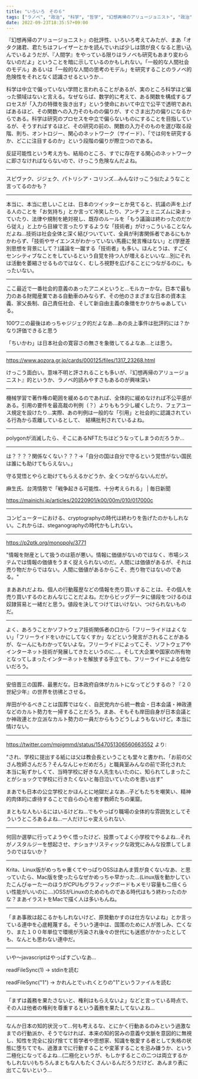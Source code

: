 ```yaml
---
title: "いろいろ　その６"
tags: ["ラノベ", "政治", "科学", "哲学", "幻想再帰のアリュージョニスト", "政治", "技術", "暗号", "思想"]
date: 2022-09-23T18:35:57+09:00
---
```


『幻想再帰のアリュージョニスト』の批評性、いろいろ考えてみたが、まあ「オタク諸君、君たちはフレイザーとかを読んでいれば少しは頭が良くなると思い込んでいるようだが、『人間学』をやっている限りはラノベも研究もあまり変わらないのだよ」ということを暗に示しているのかもしれない。「一般的な人間社会のモデル」あるいは「一般的な人間の思考のモデル」を研究することのラノベ的危険性をそれとなく認識させるというか...

科学は中立で偏っていない学問と言われることがあるが、実のところ科学ほど偏った領域はないと言える。なぜならば、数学的に考えて、ある関数を構成するプロセスが「入力の特徴を抜き出す」という使命において中立で公平で透明であればあるほど、その関数への入力そのものの偏りが、すぐさま出力の偏りになるからである。科学は研究のプロセスを中立で偏らないものにすることを目指しているが、そうすればするほど、その研究の前の、関数の入力そのものを選び取る段階、則ち、オントロジー、関心のネットワーク（サイード）、「では何を研究するか、どこに注目するのか」という段階の偏りが際立つのである。

反証可能性という考え方も、結局のところ、すでに存在する関心のネットワークに即さなければならないので、けっこう危険なんだよね。

***

スピヴァク、ジジェク、パトリシア・コリンズ...みんなけっこう似たようなこと言ってるのかも？

***

本当に、本当に悲しいことは、日本のツイッターとか見てると、抗議の声を上げる人のことを「お気持ち」とか言って冷笑したり、アンチフェミニズムに染まっていたり、法律や規制を絶対視し、既存のルールを「もう議論は終わったのだから従え」と上から目線で言ったりするような「技術者」がけっこういることなんだよね...技術は社会全体と深く結びついていて、全員が利害関係者であるにもかかわらず、「技術やサイエンスがわかっていない馬鹿に発言権はない」と(学歴差別思想を背景にして？)議論を一蹴する「技術者」も多い。ほんとうは、すごくセンシティブなことをしているという自覚を持つ人が増えるといいな...別にそれは活動を萎縮させるものではなく、むしろ視野を広げることにつながるのに。もったいない。

***

ここ最近で一番社会的意義のあったアニメというと...モルカーかな。日本で最も力のある財閥産業である自動車のみならず、その他のさまざまな日本の資本主義、家父長制、自己責任社会、そして新自由主義の象徴をかりかちゅあしている。

100ワニの最後はめっちゃジジェク的だよなあ...あの炎上事件は批評的には？かなり評価できると思う

「ちいかわ」は日本社会の寛容さの無さを象徴してるよなあ...とは思う。

***

https://www.aozora.gr.jp/cards/000125/files/1317_23268.html

けっこう面白い。意味不明と評されることも多いが、『幻想再帰のアリュージョニスト』的というか、ラノベ的読みやすさもあるのが興味深い


***

機械学習で著作権の範囲を緩めるのであれば、全体的に緩めなければ不公平感がある。引用の要件を最高裁の判例（？）よりももう少し緩くしたり、フェアユース規定を設けたり...実際、あの判例は一般的な「引用」と社会的に認識されている行為から乖離しているとして、　結構批判されているよね。

***

polygonが消滅したら、そこにあるNFTたちはどうなってしまうのだろうか...

***

は？？？？関係なくない？？？→「自分の国は自分で守るという覚悟がない国民は誰にも助けてもらえない。」

守る覚悟とやらと助けてもらえるかどうか、全くつながらないんだが。

麻生氏、台湾情勢で「戦争起きる可能性、十分考えられる」 | 毎日新聞

https://mainichi.jp/articles/20220901/k00/00m/010/017000c

***

コンピューターにおける、cryptographyの時代は終わりを告げたのかもしれない。これからは、steganographyの時代かもしれない。

***

https://p2ptk.org/monopoly/3771

"情報を財産として扱うのは筋が悪い。情報に価値がないのではなく、市場システムでは情報の価値をうまく捉えられないのだ。人間には価値があるが、それは売り物だからではない。人間に価値があるからこそ、売り物ではないのである。"

まああれだよね、個人の行動履歴などの情報を売り買いすることは、その個人を売り買いするのとおんなじことだよね。だからビッグデータに値段をつけるのは奴隷貿易と一緒だと思う。値段を決してつけてはいけない、つけられないものだ。

***

よく、あろうことかソフトウェア技術関係者の口から「フリーライドはよくない」「フリーライドをいかにしてなくすか」などという発言がされることがあるが、なーんにもわかってないよな。フリーライドによってこそ、ソフトウェアやインターネット技術が発展してきたというのに...。そして大企業や国家の所有物となってしまったインターネットを解放する手立ても、フリーライドによる他ないだろう。

***

安倍晋三の国葬、最悪だな。日本政府自体がカルトになってどうするの？『２０世紀少年』の世界を彷彿とさせる。

岸田がやるべきことは国葬ではなく、自民党内から統一教会・日本会議・神政連などのカルト勢力を一掃することだろう。まあ、そもそも岸田自身が日本会議とか神政連とか立派なカルト勢力の一員だからもうどうしようもないけど。本当に情けない。

***

https://twitter.com/mpjgmmd/status/1547051306560663552 より:

"され、学校に提出する紙には父は教会長ということも堂々と書かれ、「お前の父さん牧師さんだろ？そんなんじゃだめだろ」と職員室みんなの前で茶化された  
本当に恥ずかしくて、当時学校に好きな人先生もいたのに、知られてしまったことがショックで学校に行きたくないと毎日泣いていたのを思い出す"

まあでも日本の公立学校とかほんとに地獄だよなあ...子どもたちを嘲笑い、精神的肉体的に虐待することで自らの心を癒す教師たちの巣窟。

まともな人もいるにはいるけどね...でもやっぱり職場の全体的な雰囲気としてそういうところあるよね...一人だけじゃ変えられない.

***

何回か選挙に行ってようやく悟ったけど、投票ってよく小学校でやるよね...それがノスタルジーを想起させ、ナショナリスティックな政党にみんな投票してしまうのではないか？

***

Krita、Linux版がめっちゃ重くてやっぱりOSSはあんま質が良くないなあ、と思っていたら、Mac版を使ったらなぜかめっちゃ早かった...(Linux版を動かしていたこんぴゅーたーのほうがCPUもグラフィックボードもメモリ容量も二倍くらい性能がいいのに....)OSSがLinuxのためのものである時代はもう終わったのかな？まあイラストをMacで描く人は多いもんね。

***

「まあ事故は起こるかもしれないけど、原発動かすのは仕方ないよね」とか言っている連中を心底軽蔑する。そういう連中は、国策のために人が苦しみ、亡くなり、また１００年単位で環境が汚染され後々の世代にも迷惑がかかったとしても、なんとも思わない連中だ。

***

いや〜javascriptはやっぱすごいなあ...

readFileSync(1) → stdinを読む

readFileSync("1") → かれんとでぃれくとりの"1"というファイルを読む

***

「まずは義務を果たさないと、権利はもらえないよ」などと言っている時点で、その人は他者の権利を尊重するという義務を果たしてないよね...

***

なんか日本の知的状況って...何も考えるな、とにかく行動あるのみという過激なまでの行動派か、そうでなければ、本来の知的営みの意義や文脈を意図的に無視し、知性を完全に投げ捨てて哲学者や思想家、知識を敬愛する者として失格の状態に堕ちてでも、過激までに行動することや変革することを忌み嫌うか、という二極化になってるよね...(二極化というが、もしかするとこの二つは両立するかもしれない)もちろんまともな人もたくさんいるんだろうだけど、あんまり表に出てこないという...
